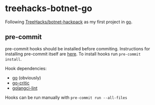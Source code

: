 # treehacks-botnet-go

Following [TreeHacks/botnet-hackpack](https://github.com/TreeHacks/botnet-hackpack) as my first project in [go](https://go.dev/).

## pre-commit

pre-commit hooks should be installed before commiting.
Instructions for installing pre-commit itself are [here](https://pre-commit.com/#install). To install hooks run `pre-commit install`.

Hook dependencies:

- [go](https://go.dev/) (obviously)
- [go-critic](https://github.com/go-critic/go-critic)
- [golangci-lint](https://golangci-lint.run/usage/install/#local-installation)

Hooks can be run manually with `pre-commit run --all-files`

